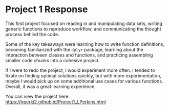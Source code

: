 # Project 1 Response

This first project focused on reading in and manipulating data sets, writing generic functions to reproduce workflow, and communicating the thought process behind the code.

Some of the key takeaways were learning how to write function definitions, becoming familiarized with the `dplyr` package, learning about the interaction between classes and functions, and practicing assembling smaller code chunks into a cohesive project.  

If I were to redo the project, I would experiment more often. I tended to fixate on finding optimal solutions quickly, but with more experimentation, maybe I would pick up on some additional use cases for various functions. Overall, it was a great learning experience.

You can view the project here: <https://lrperki2.github.io/Project1_LPerkins.html>
